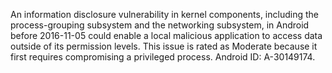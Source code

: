 An information disclosure vulnerability in kernel components, including the process-grouping subsystem and the networking subsystem, in Android before 2016-11-05 could enable a local malicious application to access data outside of its permission levels. This issue is rated as Moderate because it first requires compromising a privileged process. Android ID: A-30149174.